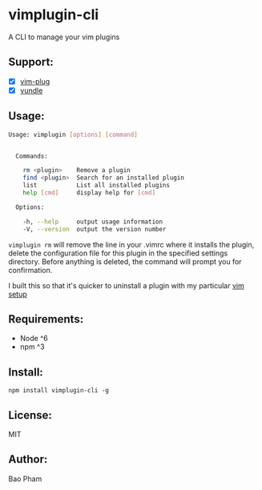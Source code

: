 vimplugin-cli
=============

A CLI to manage your vim plugins

Support:
------
- [x] [vim-plug](https://github.com/junegunn/vim-plug)
- [x] [vundle](https://github.com/VundleVim/Vundle.vim)

Usage:
------

```bash
Usage: vimplugin [options] [command]


  Commands:

    rm <plugin>    Remove a plugin
    find <plugin>  Search for an installed plugin
    list           List all installed plugins
    help [cmd]     display help for [cmd]

  Options:

    -h, --help     output usage information
    -V, --version  output the version number
```

`vimplugin rm` will remove the line in your .vimrc where it installs the plugin, delete the configuration file for this plugin in the specified settings directory. Before anything is deleted, the command will prompt you for confirmation.  

I built this so that it's quicker to uninstall a plugin with my particular [vim setup](https://github.com/baopham/vim)

Requirements:
-------------
* Node ^6
* npm ^3

Install:
--------

```
npm install vimplugin-cli -g
```

License:
--------
MIT

Author:
-------
Bao Pham
